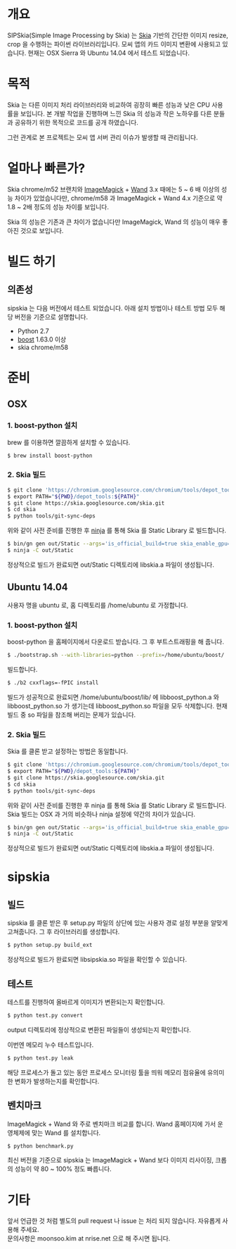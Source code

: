 # 개요
SIPSkia(Simple Image Processing by Skia) 는 [Skia](https://skia.org/) 기반의 간단한 이미지
resize, crop 을 수행하는 파이썬 라이브러리입니다. 모씨 앱의 카드
이미지 변환에 사용되고 있습니다. 현재는 OSX Sierra 와 Ubuntu 14.04 에서
테스트 되었습니다.

# 목적
Skia 는 다른 이미지 처리 라이브러리와 비교하여 굉장히 빠른 성능과 낮은
CPU 사용률을 보입니다. 본 개발 작업을 진행하며 느낀 Skia 의 성능과
작은 노하우를 다른 분들과 공유하기 위한 목적으로 코드를 공개 하였습니다.

그런 관계로 본 프로젝트는 모씨 앱 서버 관리 이슈가 발생할 때 관리됩니다.

# 얼마나 빠른가?
Skia chrome/m52 브랜치와 [ImageMagick](https://www.imagemagick.org/) +
[Wand](http://docs.wand-py.org/en/0.4.4/) 3.x 때에는 5 ~ 6 배 이상의
성능 차이가 있었습니다만, chrome/m58 과 ImageMagick + Wand 4.x 기준으로
약 1.8 ~ 2배 정도의 성능 차이를 보입니다.

Skia 의 성능은 기존과 큰 차이가 없습니다만 ImageMagick, Wand 의 성능이
매우 좋아진 것으로 보입니다.

# 빌드 하기
## 의존성
sipskia 는 다음 버전에서 테스트 되었습니다. 아래 설치 방법이나 테스트 방법 모두
해당 버전을 기준으로 설명합니다.

* Python 2.7
* [boost](http://www.boost.org/) 1.63.0 이상
* skia chrome/m58

# 준비
## OSX
### 1. boost-python 설치
brew 를 이용하면 깔끔하게 설치할 수 있습니다.
```bash
$ brew install boost-python
```

### 2. Skia 빌드
```bash
$ git clone 'https://chromium.googlesource.com/chromium/tools/depot_tools.git'
$ export PATH="${PWD}/depot_tools:${PATH}"
$ git clone https://skia.googlesource.com/skia.git
$ cd skia
$ python tools/git-sync-deps
```

위와 같이 사전 준비를 진행한 후 [ninja](https://ninja-build.org/) 를 통해 Skia 를 Static Library
로 빌드합니다.
```bash
$ bin/gn gen out/Static --args='is_official_build=true skia_enable_gpu=true skia_use_fontconfig=false cc="clang" cxx="clang++"'
$ ninja -C out/Static
```

정상적으로 빌드가 완료되면 out/Static 디렉토리에 libskia.a 파일이 생성됩니다.

## Ubuntu 14.04
사용자 명을 ubuntu 로, 홈 디렉토리를 /home/ubuntu 로 가정합니다.

### 1. boost-python 설치
boost-python 을 홈페이지에서 다운로드 받습니다. 그 후 부트스트래핑을 해 줍니다.
```bash
$ ./bootstrap.sh --with-libraries=python --prefix=/home/ubuntu/boost/
```

빌드합니다.
```bash
$ ./b2 cxxflags=-fPIC install
```
빌드가 성공적으로 완료되면 /home/ubuntu/boost/lib/ 에 libboost_python.a 와 libboost_python.so
가 생기는데 libboost_python.so 파일을 모두 삭제합니다. 현재 빌드 중 so 파일을 참조해 버리는 문제가
있습니다.

### 2. Skia 빌드
Skia 를 클론 받고 설정하는 방법은 동일합니다.
```bash
$ git clone 'https://chromium.googlesource.com/chromium/tools/depot_tools.git'
$ export PATH="${PWD}/depot_tools:${PATH}"
$ git clone https://skia.googlesource.com/skia.git
$ cd skia
$ python tools/git-sync-deps
```

위와 같이 사전 준비를 진행한 후 ninja 를 통해 Skia 를 Static Library
로 빌드합니다. Skia 빌드는 OSX 과 거의 비슷하나 ninja 설정에 약간의 차이가 있습니다.
```bash
$ bin/gn gen out/Static --args='is_official_build=true skia_enable_gpu=false skia_use_fontconfig=false skia_use_system_expat=false skia_use_system_freetype2=false skia_use_system_icu=false skia_use_system_libjpeg_turbo=false skia_use_system_libpng=false skia_use_system_libwebp=false skia_use_system_zlib=false'
$ ninja -C out/Static
```

정상적으로 빌드가 완료되면 out/Static 디렉토리에 libskia.a 파일이 생성됩니다.

# sipskia
## 빌드
sipskia 를 클론 받은 후 setup.py 파일의 상단에 있는 사용자 경로 설정 부분을 알맞게 고쳐줍니다.
그 후 라이브러리를 생성합니다.
```bash
$ python setup.py build_ext
```

정상적으로 빌드가 완료되면 libsipskia.so 파일을 확인할 수 있습니다.

## 테스트
테스트를 진행하여 올바르게 이미지가 변환되는지 확인합니다.
```bash
$ python test.py convert
```

output 디렉토리에 정상적으로 변환된 파일들이 생성되는지 확인합니다.

이번엔 메모리 누수 테스트입니다.
```bash
$ python test.py leak
```

해당 프로세스가 돌고 있는 동안 프로세스 모니터링 툴을 띄워 메모리 점유율에 유의미한 변화가
발생하는지를 확인합니다.

## 벤치마크
ImageMagick + Wand 와 주로 벤치마크 비교를 합니다. Wand 홈페이지에 가서
운영체제에 맞는 Wand 를 설치합니다.

```bash
$ python benchmark.py
```

최신 버전을 기준으로 sipskia 는 ImageMagick + Wand 보다 이미지 리사이징, 크롭의 성능이
약 80 ~ 100% 정도 빠릅니다.

# 기타
앞서 언급한 것 처럼 별도의 pull request 나 issue 는 처리 되지 않습니다. 자유롭게 사용해 주세요.<br />
문의사항은 moonsoo.kim at nrise.net 으로 해 주시면 됩니다.
